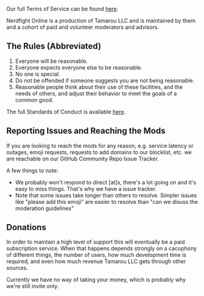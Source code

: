 Our full Terms of Service can be found [here](https://nerdfight.online/about/tos/).

Nerdfight Online is a production of Tamarou LLC and is maintained by them and a
cohort of paid and volunteer moderators and advisors.

## The Rules (Abbreviated)

1. Everyone will be reasonable.
2. Everyone expects everyone else to be reasonable.
3. No one is special.
4. Do not be offended if someone suggests you are not being reasonable.
5. Reasonable people think about their use of these facilities, and the needs
   of others, and adjust their behavior to meet the goals of a common good.

The full Standards of Conduct is available [here](https://nerdfight.online/about/soc/).

## Reporting Issues and Reaching the Mods

If you are looking to reach the mods for any reason, e.g. service latency or
outages, emoji requests, requests to add domains to our blocklist, etc. we are
reachable on our GitHub Community Repo Issue Tracker.

A few things to note:

* We probably won't respond to direct [at]s, there's a lot going on and it's
  easy to miss things. That's why we have a issue tracker.
* Note that some issues take longer than others to resolve. Simpler issues like
  "please add this emoji" are easier to resolve than "can we disuss the
  moderation guidelines"

## Donations

In order to maintain a high level of support this will eventually be a paid
subscription service. When that happens depends strongly on a cacophony of
different things, the number of users, how much development time is required,
and even how much revenue Tamarou LLC gets through other sources.

Currently we have no way of taking your money, which is probably why we're
still invite only.
